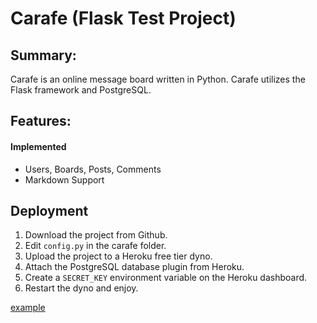 # Carafe (Flask Test Project)

## Summary:

Carafe is an online message board written in Python. Carafe utilizes the Flask framework and PostgreSQL. 

## Features:

#### Implemented
- Users, Boards, Posts, Comments
- Markdown Support

## Deployment

1. Download the project from Github.
2. Edit ```config.py``` in the carafe folder.
3. Upload the project to a Heroku free tier dyno.
4. Attach the PostgreSQL database plugin from Heroku.
5. Create a ```SECRET_KEY``` environment variable on the Heroku dashboard.
6. Restart the dyno and enjoy.


[example](https://cafeboard.herokuapp.com)

